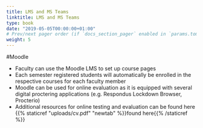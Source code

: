 ```yaml
---
title: LMS and MS Teams 
linktitle: LMS and MS Teams 
type: book
date: "2019-05-05T00:00:00+01:00"
# Prev/next pager order (if `docs_section_pager` enabled in `params.toml`)
weight: 5
---
```


#Moodle
* Faculty can use the Moodle LMS to set up course pages 
* Each semester registered students will automatically be enrolled in the respective courses for each faculty member
* Moodle can be used for online evaluation as it is equipped with several digital proctering applications (e.g. Respondus Lockdown Browser, Procterio) 
* Additional resources for online testing and evaluation can be found here {{% staticref "uploads/cv.pdf" "newtab" %}}found here{{% /staticref %}}
